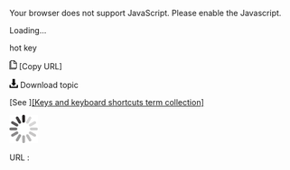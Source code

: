 Your browser does not support JavaScript. Please enable the Javascript.

Loading...

hot key

![Copy URL](hot-key_files/Copy.png) [Copy URL]

![Download](hot-key_files/Download.png)
Download topic

[See ][[Keys and keyboard shortcuts term collection]](https://worldready.cloudapp.net/Styleguide/Read?id=2700&topicid=27401)

![In progress](hot-key_files/activity-large.gif)

URL :


